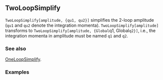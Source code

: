 ## TwoLoopSimplify

`TwoLoopSimplify[amplitude, {qu1, qu2}]` simplifies the 2-loop amplitude (`qu1` and `qu2` denote the integration momenta). `TwoLoopSimplify[amplitude]` transforms to `TwoLoopSimplify[amplitude, {Global`q1, Global`q2}]`, i.e., the integration momenta in amplitude must be named `q1` and `q2`.

### See also

[OneLoopSimplify](OneLoopSimplify).

### Examples